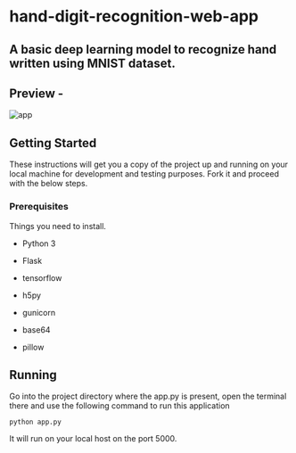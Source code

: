 # hand-digit-recognition-web-app

## A basic deep learning model to recognize hand written using MNIST dataset.

## Preview -

![app](https://user-images.githubusercontent.com/51908878/85110351-691e7700-b230-11ea-825e-4ef90be71267.gif)

## Getting Started

These instructions will get you a copy of the project up and running on your local machine for development and testing purposes. Fork it and proceed with the below steps.

### Prerequisites

 Things you need to install.

- Python 3

- Flask

- tensorflow

- h5py

- gunicorn

- base64

- pillow

## Running

Go into the project directory where the app.py is present, open the terminal there and use the following command to run this application

```
python app.py
```

It will run on your local host on the port 5000.
